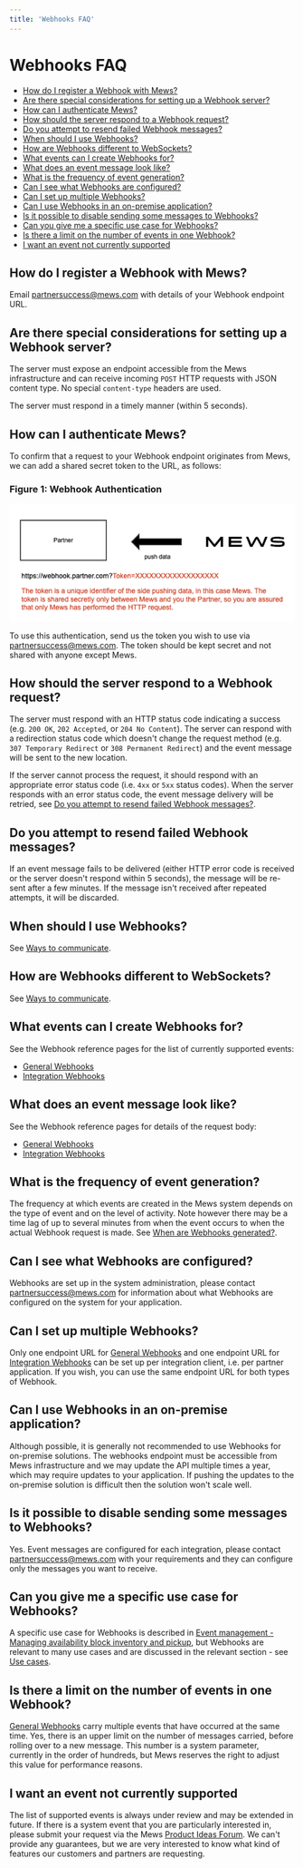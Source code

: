 ```yaml
---
title: 'Webhooks FAQ'
---
```


# Webhooks FAQ

- [How do I register a Webhook with Mews?](#how-do-i-register-a-webhook-with-mews)
- [Are there special considerations for setting up a Webhook server?](#are-there-special-considerations-for-setting-up-a-webhook-server)
- [How can I authenticate Mews?](#how-can-i-authenticate-mews)
- [How should the server respond to a Webhook request?](#how-should-the-server-respond-to-a-webhook-request)
- [Do you attempt to resend failed Webhook messages?](#do-you-attempt-to-resend-failed-webhook-messages)
- [When should I use Webhooks?](#when-should-i-use-webhooks)
- [How are Webhooks different to WebSockets?](#how-are-webhooks-different-to-websockets)
- [What events can I create Webhooks for?](#what-events-can-i-create-webhooks-for)
- [What does an event message look like?](what-does-an-event-message-look-like)
- [What is the frequency of event generation?](#what-is-the-frequency-of-event-generation)
- [Can I see what Webhooks are configured?](#can-i-see-what-webhooks-are-configured)
- [Can I set up multiple Webhooks?](#can-i-set-up-multiple-webhooks)
- [Can I use Webhooks in an on-premise application?](#can-i-use-webhooks-in-an-on-premise-application)
- [Is it possible to disable sending some messages to Webhooks?](#is-it-possible-to-disable-sending-some-messages-to-webhooks)
- [Can you give me a specific use case for Webhooks?](#can-you-give-me-a-specific-use-case-for-webhooks)
- [Is there a limit on the number of events in one Webhook?](#is-there-a-limit-on-the-number-of-events-in-one-webhook)
- [I want an event not currently supported](#i-want-an-event-not-currently-supported)

## How do I register a Webhook with Mews?

Email [partnersuccess@mews.com] with details of your Webhook endpoint URL.

## Are there special considerations for setting up a Webhook server?

The server must expose an endpoint accessible from the Mews infrastructure and can receive incoming `POST` HTTP requests with JSON content type. No special `content-type` headers are used.

The server must respond in a timely manner (within 5 seconds).

## How can I authenticate Mews?

To confirm that a request to your Webhook endpoint originates from Mews, we can add a shared secret token to the URL, as follows:

### Figure 1: Webhook Authentication

![Webhook authentication](../../../../assets/connector-api/webhook-auth.png)

To use this authentication, send us the token you wish to use via [partnersuccess@mews.com].
The token should be kept secret and not shared with anyone except Mews.

## How should the server respond to a Webhook request?

The server must respond with an HTTP status code indicating a success (e.g. `200 OK`, `202 Accepted`, or `204 No Content`). The server can respond with a redirection status code which doesn't change the request method (e.g. `307 Temporary Redirect` or `308 Permanent Redirect`) and the event message will be sent to the new location.

If the server cannot process the request, it should respond with an appropriate error status code (i.e. `4xx` or `5xx` status codes). When the server responds with an error status code, the event message delivery will be retried, see [Do you attempt to resend failed Webhook messages?](#do-you-attempt-to-resend-failed-webhook-messages).

## Do you attempt to resend failed Webhook messages?

If an event message fails to be delivered (either HTTP error code is received or the server doesn't respond within 5 seconds), the message will be re-sent after a few minutes. If the message isn't received after repeated attempts, it will be discarded.

## When should I use Webhooks?

See [Ways to communicate](../events/communicate.md).

## How are Webhooks different to WebSockets?

See [Ways to communicate](../events/communicate.md).

## What events can I create Webhooks for?

See the Webhook reference pages for the list of currently supported events:

- [General Webhooks](wh-general.md)
- [Integration Webhooks](wh-integration.md)

## What does an event message look like?

See the Webhook reference pages for details of the request body:

- [General Webhooks](wh-general.md)
- [Integration Webhooks](wh-integration.md)

## What is the frequency of event generation?

The frequency at which events are created in the Mews system depends on the type of event and on the level of activity.
Note however there may be a time lag of up to several minutes from when the event occurs to when the actual Webhook request is made.
See [When are Webhooks generated?](../events/communicate.md#when-are-webhooks-generated).

## Can I see what Webhooks are configured?

Webhooks are set up in the system administration, please contact [partnersuccess@mews.com] for information about what Webhooks are configured on the system for your application.

## Can I set up multiple Webhooks?

Only one endpoint URL for [General Webhooks](wh-general.md) and one endpoint URL for [Integration Webhooks](wh-integration.md) can be set up per integration client, i.e. per partner application.
If you wish, you can use the same endpoint URL for both types of Webhook.

## Can I use Webhooks in an on-premise application?

Although possible, it is generally not recommended to use Webhooks for on-premise solutions. The webhooks endpoint must be accessible from Mews infrastructure and we may update the API multiple times a year, which may require updates to your application.
If pushing the updates to the on-premise solution is difficult then the solution won't scale well.

## Is it possible to disable sending some messages to Webhooks?

Yes. Event messages are configured for each integration, please contact [partnersuccess@mews.com] with your requirements and they can configure only the messages you want to receive.

## Can you give me a specific use case for Webhooks?

A specific use case for Webhooks is described in [Event management - Managing availability block inventory and pickup](../use-cases/events.md#managing-availability-block-inventory-and-pickup), but Webhooks are relevant to many use cases and are discussed in the relevant section - see [Use cases](../use-cases/README.md).

## Is there a limit on the number of events in one Webhook?

[General Webhooks](wh-general.md) carry multiple events that have occurred at the same time.
Yes, there is an upper limit on the number of messages carried, before rolling over to a new message.
This number is a system parameter, currently in the order of hundreds, but Mews reserves the right to adjust this value for performance reasons.

## I want an event not currently supported

The list of supported events is always under review and may be extended in future.
If there is a system event that you are particularly interested in, please submit your request via the Mews [Product Ideas Forum](https://feedback.mews.com/).
We can't provide any guarantees, but we are very interested to know what kind of features our customers and partners are requesting.

[partnersuccess@mews.com]: mailto:partnersuccess@mews.com
